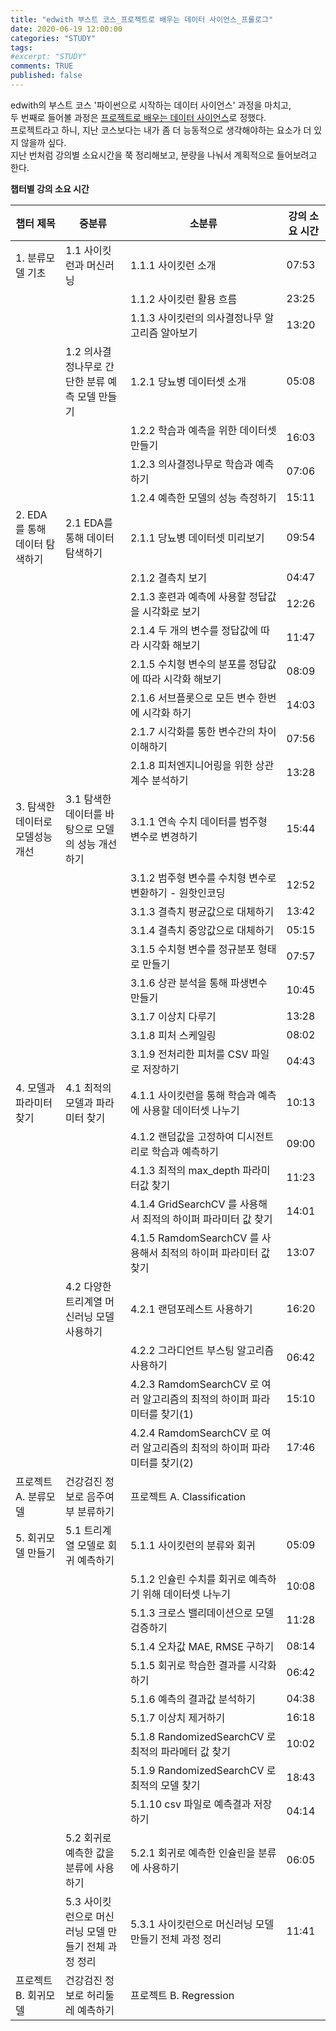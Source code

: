 ```yaml
---
title: "edwith 부스트 코스_프로젝트로 배우는 데이터 사이언스_프롤로그"
date: 2020-06-19 12:00:00
categories: "STUDY"
tags:
#excerpt: "STUDY"
comments: TRUE
published: false
---
```


edwith의 부스트 코스 '파이썬으로 시작하는 데이터 사이언스' 과정을 마치고,  
두 번째로 들어볼 과정은 [프로젝트로 배우는 데이터 사이언스](https://www.edwith.org/boostcourse-ds-511/joinLectures/28155)로 정했다.  
프로젝트라고 하니, 지난 코스보다는 내가 좀 더 능동적으로 생각해야하는 요소가 더 있지 않을까 싶다.  
지난 번처럼 강의별 소요시간을 쭉 정리해보고, 분량을 나눠서 계획적으로 들어보려고 한다.  

**챕터별 강의 소요 시간**  
  
|챕터 제목|중분류|소분류|강의 소요 시간|  
|----|----|----|----|  
|1. 분류모델 기초|1.1 사이킷런과 머신러닝|1.1.1 사이킷런 소개|07:53|
| | |1.1.2 사이킷런 활용 흐름|23:25|
| | |1.1.3 사이킷런의 의사결정나무 알고리즘 알아보기|13:20|
| |1.2 의사결정나무로 간단한 분류 예측 모델 만들기|1.2.1 당뇨병 데이터셋 소개|05:08| 
| | |1.2.2 학습과 예측을 위한 데이터셋 만들기|16:03|
| | |1.2.3 의사결정나무로 학습과 예측하기|07:06|
| | |1.2.4 예측한 모델의 성능 측정하기|15:11|
|2. EDA를 통해 데이터 탐색하기|2.1 EDA를 통해 데이터 탐색하기|2.1.1 당뇨병 데이터셋 미리보기|09:54|
| | |2.1.2 결측치 보기|04:47|
| | |2.1.3 훈련과 예측에 사용할 정답값을 시각화로 보기|12:26|
| | |2.1.4 두 개의 변수를 정답값에 따라 시각화 해보기|11:47|
| | |2.1.5 수치형 변수의 분포를 정답값에 따라 시각화 해보기|08:09|
| | |2.1.6 서브플롯으로 모든 변수 한번에 시각화 하기|14:03|
| | |2.1.7 시각화를 통한 변수간의 차이 이해하기|07:56|
| | |2.1.8 피처엔지니어링을 위한 상관 계수 분석하기|13:28|
|3. 탐색한 데이터로 모델성능 개선|3.1 탐색한 데이터를 바탕으로 모델의 성능 개선하기|3.1.1 연속 수치 데이터를 범주형 변수로 변경하기|15:44|
| | |3.1.2 범주형 변수를 수치형 변수로 변환하기 - 원핫인코딩|12:52|
| | |3.1.3 결측치 평균값으로 대체하기|13:42|
| | |3.1.4 결측치 중앙값으로 대체하기|05:15|
| | |3.1.5 수치형 변수를 정규분포 형태로 만들기|07:57|
| | |3.1.6 상관 분석을 통해 파생변수 만들기|10:45|
| | |3.1.7 이상치 다루기|13:28|
| | |3.1.8 피처 스케일링|08:02|
| | |3.1.9 전처리한 피처를 CSV 파일로 저장하기|04:43|
|4. 모델과 파라미터 찾기|4.1 최적의 모델과 파라미터 찾기|4.1.1 사이킷런을 통해 학습과 예측에 사용할 데이터셋 나누기|10:13|
| | |4.1.2 랜덤값을 고정하여 디시전트리로 학습과 예측하기|09:00|
| | |4.1.3 최적의 max_depth 파라미터값 찾기|11:23
| | |4.1.4 GridSearchCV 를 사용해서 최적의 하이퍼 파라미터 값 찾기|14:01|
| | |4.1.5 RamdomSearchCV 를 사용해서 최적의 하이퍼 파라미터 값 찾기|13:07|
| |4.2 다양한 트리계열 머신러닝 모델 사용하기|4.2.1 랜덤포레스트 사용하기|16:20|
| | |4.2.2 그라디언트 부스팅 알고리즘 사용하기|06:42|
| | |4.2.3 RamdomSearchCV 로 여러 알고리즘의 최적의 하이퍼 파라미터를 찾기(1)|15:10|
| | |4.2.4 RamdomSearchCV 로 여러 알고리즘의 최적의 하이퍼 파라미터를 찾기(2)|17:46|
|프로젝트A. 분류모델|건강검진 정보로 음주여부 분류하기|프로젝트 A. Classification|
|5. 회귀모델 만들기|5.1 트리계열 모델로 회귀 예측하기|5.1.1 사이킷런의 분류와 회귀|05:09|
| | |5.1.2 인슐린 수치를 회귀로 예측하기 위해 데이터셋 나누기|10:08|
| | |5.1.3 크로스 밸리데이션으로 모델 검증하기|11:28|
| | |5.1.4 오차값 MAE, RMSE 구하기|08:14|
| | |5.1.5 회귀로 학습한 결과를 시각화 하기|06:42|
| | |5.1.6 예측의 결과값 분석하기|04:38|
| | |5.1.7 이상치 제거하기|16:18|
| | |5.1.8 RandomizedSearchCV 로 최적의 파라메터 값 찾기|10:02|
| | |5.1.9 RandomizedSearchCV 로 최적의 모델 찾기|18:43|
| | |5.1.10 csv 파일로 예측결과 저장하기|04:14|
| |5.2 회귀로 예측한 값을 분류에 사용하기|5.2.1 회귀로 예측한 인슐린을 분류에 사용하기|06:05|
| |5.3 사이킷런으로 머신러닝 모델 만들기 전체 과정 정리|5.3.1 사이킷런으로 머신러닝 모델 만들기 전체 과정 정리|11:41|
|프로젝트B. 회귀모델|건강검진 정보로 허리둘레 예측하기|프로젝트 B. Regression|
